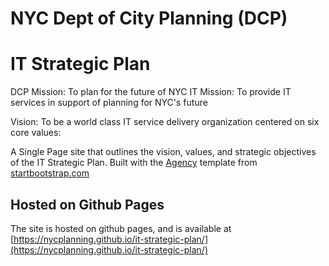 # NYC Dept of City Planning (DCP)
# IT Strategic Plan 

DCP Mission: To plan for the future of NYC
IT Mission: To provide IT services in support of planning for NYC's future

Vision: To be a world class IT service delivery organization centered on six core values:


A Single Page site that outlines the vision, values, and strategic objectives of the IT Strategic Plan.  Built with the [Agency](http://startbootstrap.com/template-overviews/agency/) template from [startbootstrap.com](http://startbootstrap.com)

## Hosted on Github Pages
The site is hosted on github pages, and is available at [https://nycplanning.github.io/it-strategic-plan/](https://nycplanning.github.io/it-strategic-plan/)
